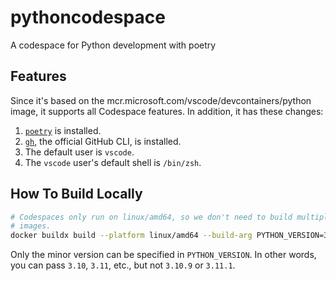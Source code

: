 # pythoncodespace

A codespace for Python development with poetry

## Features

Since it's based on the mcr.microsoft.com/vscode/devcontainers/python image, it
supports all Codespace features. In addition, it has these changes:

1. [`poetry`](https://github.com/python-poetry/poetry) is installed.
2. [`gh`](https://github.com/cli/cli), the official GitHub CLI, is installed.
3. The default user is `vscode`.
4. The `vscode` user's default shell is `/bin/zsh`.

## How To Build Locally

```sh
# Codespaces only run on linux/amd64, so we don't need to build multiplatform
# images.
docker buildx build --platform linux/amd64 --build-arg PYTHON_VERSION=3.11 - < Dockerfile
```

Only the minor version can be specified in `PYTHON_VERSION`. In other words, you
can pass `3.10`, `3.11`, etc., but not `3.10.9` or `3.11.1`.
